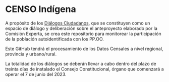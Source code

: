 # CENSO Indígena

A propósito de los [Diálogos Ciudadanos](www.), que se constituyen como un espacio de diálogo y deliberación sobre el anteproyecto elaborado por la Comisión Experta, se crea este repositorio para monitorear la participación de la población autoidentificada con los PP.OO. 

Este GitHub tendrá el procesamiento de los Datos Censales a nivel regional, provincia y urbano/rural.

La totalidad de los diálogos se deberán llevar a cabo dentro del plazo de treinta días de instalado el Consejo Constitucional, órgano que comenzará a operar el 7 de junio del 2023.


